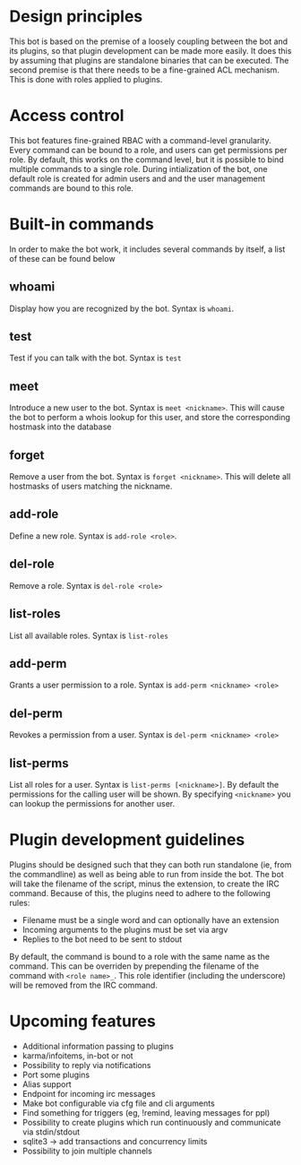# Design principles
This bot is based on the premise of a loosely coupling between the bot and its plugins, so that plugin development can
be made more easily. It does this by assuming that plugins are standalone binaries that can be executed. The second
premise is that there needs to be a fine-grained ACL mechanism. This is done with roles applied to plugins.

# Access control
This bot features fine-grained RBAC with a command-level granularity. Every command can be bound to a role, and users
can get permissions per role. By default, this works on the command level, but it is possible to bind multiple commands
to a single role. During intialization of the bot, one default role is created for admin users and and the user
management commands are bound to this role.

# Built-in commands
In order to make the bot work, it includes several commands by itself, a list of these can be found below

## whoami
Display how you are recognized by the bot. Syntax is `whoami`.

## test
Test if you can talk with the bot. Syntax is `test`

## meet
Introduce a new user to the bot. Syntax is `meet <nickname>`. This will cause the bot to perform a whois lookup for this
user, and store the corresponding hostmask into the database

## forget
Remove a user from the bot. Syntax is `forget <nickname>`. This will delete all hostmasks of users matching the nickname.

## add-role
Define a new role. Syntax is `add-role <role>`.

## del-role
Remove a role. Syntax is `del-role <role>`

## list-roles
List all available roles. Syntax is `list-roles`

## add-perm
Grants a user permission to a role. Syntax is `add-perm <nickname> <role>`

## del-perm
Revokes a permission from a user. Syntax is `del-perm <nickname> <role>`

## list-perms
List all roles for a user. Syntax is `list-perms [<nickname>]`. By default the permissions for the calling user will
be shown. By specifying `<nickname>` you can lookup the permissions for another user.

# Plugin development guidelines
Plugins should be designed such that they can both run standalone (ie, from the commandline) as well as being able to
run from inside the bot. The bot will take the filename of the script, minus the extension, to create the IRC command.
Because of this, the plugins need to adhere to the following rules:

* Filename must be a single word and can optionally have an extension
* Incoming arguments to the plugins must be set via argv
* Replies to the bot need to be sent to stdout

By default, the command is bound to a role with the same name as the command. This can be overriden by prepending the
filename of the command with `<role name>_`. This role identifier (including the underscore) will be removed from the
IRC command.

# Upcoming features
* Additional information passing to plugins
* karma/infoitems, in-bot or not
* Possibility to reply via notifications
* Port some plugins
* Alias support
* Endpoint for incoming irc messages
* Make bot configurable via cfg file and cli arguments
* Find something for triggers (eg, !remind, leaving messages for ppl)
* Possibility to create plugins which run continuously and communicate via stdin/stdout
* sqlite3 -> add transactions and concurrency limits
* Possibility to join multiple channels